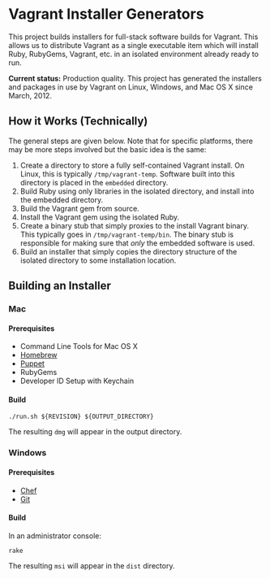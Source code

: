 # Vagrant Installer Generators

This project builds installers for full-stack software builds for
Vagrant. This allows us to distribute Vagrant as a single executable
item which will install Ruby, RubyGems, Vagrant, etc. in an isolated
environment already ready to run.

**Current status:** Production quality. This project has generated the
installers and packages in use by Vagrant on Linux, Windows, and Mac OS X
since March, 2012.

## How it Works (Technically)

The general steps are given below. Note that for specific platforms,
there may be more steps involved but the basic idea is the same:

1. Create a directory to store a fully self-contained Vagrant install.
   On Linux, this is typically `/tmp/vagrant-temp`. Software built into
   this directory is placed in the `embedded` directory.
2. Build Ruby using only libraries in the isolated directory, and install
   into the embedded directory.
3. Build the Vagrant gem from source.
4. Install the Vagrant gem using the isolated Ruby.
5. Create a binary stub that simply proxies to the install Vagrant binary.
   This typically goes in `/tmp/vagrant-temp/bin`. The binary stub is
   responsible for making sure that _only_ the embedded software is used.
6. Build an installer that simply copies the directory structure of the
   isolated directory to some installation location.

## Building an Installer

### Mac

#### Prerequisites

* Command Line Tools for Mac OS X
* [Homebrew](http://mxcl.github.com/homebrew/)
* [Puppet](http://puppetlabs.com/misc/download-options/)
* RubyGems
* Developer ID Setup with Keychain

#### Build

    ./run.sh ${REVISION} ${OUTPUT_DIRECTORY}

The resulting `dmg` will appear in the output directory.

### Windows

#### Prerequisites

* [Chef](http://opscode.com/chef)
* [Git](http://git-scm.com/)

#### Build

In an administrator console:

    rake

The resulting `msi` will appear in the `dist` directory.
